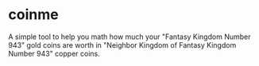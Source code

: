 # coinme
A simple tool to help you math how much your "Fantasy Kingdom Number 943" gold coins are worth in "Neighbor Kingdom of Fantasy Kingdom Number 943" copper coins. 
